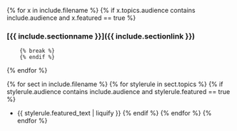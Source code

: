 {% for x in include.filename %}
    {% if x.topics.audience contains include.audience and x.featured == true %}
### [{{ include.sectionname }}]({{ include.sectionlink }})
        {% break %}
        {% endif %}
{% endfor %}

{% for sect in include.filename %}
    {% for stylerule in sect.topics %}
        {% if stylerule.audience contains include.audience and stylerule.featured == true %}
* {{ stylerule.featured_text | liquify }}
        {% endif %}
    {% endfor %}
{% endfor %}